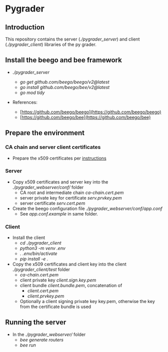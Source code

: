 # Pygrader

## Introduction

This repository contains the server (_./pygrader_server_) and client (_./pygrader_client_) libraries of the py grader.

## Install the beego and bee framework

* _./pygrader_server_
    - _go get github.com/beego/beego/v2@latest_
    - _go install github.com/beego/bee/v2@latest_
    - _go mod tidy_

* References:
    - [https://github.com/beego/beego](https://github.com/beego/beego)
    - [https://github.com/beego/bee](https://github.com/beego/bee)

## Prepare the environment

### CA chain and server client certificates

* Prepare the x509 certificates per [instructions](./ca-tools/README.md)

### Server

* Copy x509 certificates and server key into the _./pygrader_webserver/conf/_ folder
    - CA root and intermediate chain _ca-chain.cert.pem_
    - server private key for certificate _serv.prvkey.pem_
    - server certificate _serv.cert.pem_
* Create the beego configuration file _./pygrader_webserver/conf/app.conf_
    - See _app.conf.example_ in same folder.

### Client

* Install the client
    - _cd ./pygrader_client_
    - _python3 -m venv .env_
    - _. .env/bin/activate_
    - _pip install -e ._
* Copy the x509 certificates and client key into the client _./pygrader_client/test_ folder
    - _ca-chain.cert.pem_
    - client private key _client.sign.key.pem_
    - client bundle _client.bundle.pem_, concatenation of
        - _client.cert.pem_
        - _client.prvkey.pem_
    - Optionally a client signing private key key.pem, otherwise the key from the certificate bundle is used

## Running the server

* In the _./pygrader_webserver/_ folder
    - _bee generate routers_
    - _bee run_
